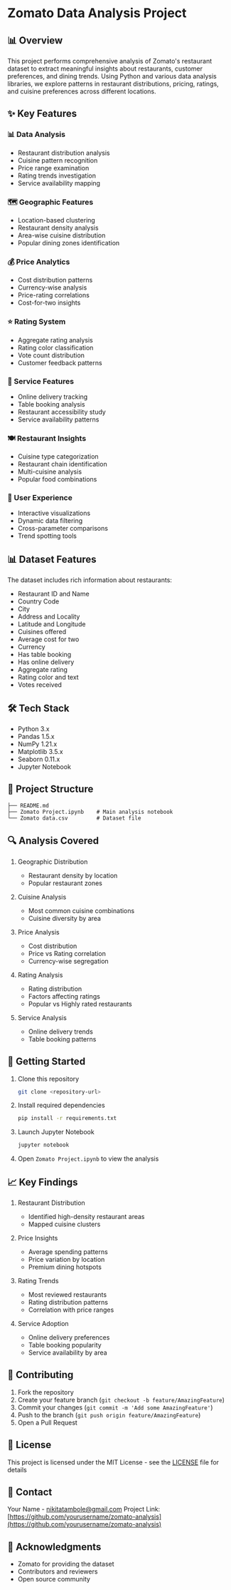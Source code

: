 # Zomato Data Analysis Project

## 📊 Overview
This project performs comprehensive analysis of Zomato's restaurant dataset to extract meaningful insights about restaurants, customer preferences, and dining trends. Using Python and various data analysis libraries, we explore patterns in restaurant distributions, pricing, ratings, and cuisine preferences across different locations.

## ✨ Key Features

### 📊 Data Analysis
- Restaurant distribution analysis
- Cuisine pattern recognition
- Price range examination
- Rating trends investigation
- Service availability mapping

### 🗺️ Geographic Features
- Location-based clustering
- Restaurant density analysis
- Area-wise cuisine distribution
- Popular dining zones identification

### 💰 Price Analytics
- Cost distribution patterns
- Currency-wise analysis
- Price-rating correlations
- Cost-for-two insights

### ⭐ Rating System
- Aggregate rating analysis
- Rating color classification
- Vote count distribution
- Customer feedback patterns

### 🚚 Service Features
- Online delivery tracking
- Table booking analysis
- Restaurant accessibility study
- Service availability patterns

### 🍽️ Restaurant Insights
- Cuisine type categorization
- Restaurant chain identification
- Multi-cuisine analysis
- Popular food combinations

### 📱 User Experience
- Interactive visualizations
- Dynamic data filtering
- Cross-parameter comparisons
- Trend spotting tools

## 📊 Dataset Features
The dataset includes rich information about restaurants:
- Restaurant ID and Name
- Country Code
- City
- Address and Locality
- Latitude and Longitude
- Cuisines offered
- Average cost for two
- Currency
- Has table booking
- Has online delivery
- Aggregate rating
- Rating color and text
- Votes received


## 🛠️ Tech Stack
- Python 3.x
- Pandas 1.5.x
- NumPy 1.21.x
- Matplotlib 3.5.x
- Seaborn 0.11.x
- Jupyter Notebook

## 📂 Project Structure
```
├── README.md
├── Zomato Project.ipynb    # Main analysis notebook
└── Zomato data.csv         # Dataset file
```

## 🔍 Analysis Covered
1. Geographic Distribution
   - Restaurant density by location
   - Popular restaurant zones

2. Cuisine Analysis
   - Most common cuisine combinations
   - Cuisine diversity by area

3. Price Analysis
   - Cost distribution
   - Price vs Rating correlation
   - Currency-wise segregation

4. Rating Analysis
   - Rating distribution
   - Factors affecting ratings
   - Popular vs Highly rated restaurants

5. Service Analysis
   - Online delivery trends
   - Table booking patterns

## 🚀 Getting Started
1. Clone this repository
   ```bash
   git clone <repository-url>
   ```

2. Install required dependencies
   ```bash
   pip install -r requirements.txt
   ```

3. Launch Jupyter Notebook
   ```bash
   jupyter notebook
   ```

4. Open `Zomato Project.ipynb` to view the analysis

## 📈 Key Findings
1. Restaurant Distribution
   - Identified high-density restaurant areas
   - Mapped cuisine clusters

2. Price Insights
   - Average spending patterns
   - Price variation by location
   - Premium dining hotspots

3. Rating Trends
   - Most reviewed restaurants
   - Rating distribution patterns
   - Correlation with price ranges

4. Service Adoption
   - Online delivery preferences
   - Table booking popularity
   - Service availability by area

## 🤝 Contributing
1. Fork the repository
2. Create your feature branch (`git checkout -b feature/AmazingFeature`)
3. Commit your changes (`git commit -m 'Add some AmazingFeature'`)
4. Push to the branch (`git push origin feature/AmazingFeature`)
5. Open a Pull Request

## 📝 License
This project is licensed under the MIT License - see the [LICENSE](LICENSE) file for details

## 📧 Contact
Your Name - nikitatambole@gmail.com
Project Link: [https://github.com/yourusername/zomato-analysis](https://github.com/yourusername/zomato-analysis)

## 🙏 Acknowledgments
- Zomato for providing the dataset
- Contributors and reviewers
- Open source community